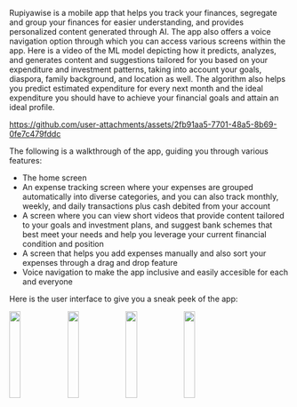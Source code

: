 Rupiyawise is a mobile app that helps you track your finances, segregate and group your finances for easier understanding, and provides personalized content generated through AI. The app also offers a voice navigation option through which you can access various screens within the app.
Here is a video of the ML model depicting how it predicts, analyzes, and generates content and suggestions tailored for you based on your expenditure and investment patterns, taking into account your goals, diaspora, family background, and location as well.
The algorithm also helps you predict estimated expenditure for every next month and the ideal expenditure you should have to achieve your financial goals and attain an ideal profile.



https://github.com/user-attachments/assets/2fb91aa5-7701-48a5-8b69-0fe7c479fddc


The following is a walkthrough of the app, guiding you through various features:
- The home screen
- An expense tracking screen where your expenses are grouped automatically into diverse categories, and you can also track monthly, weekly, and daily transactions plus cash debited from your account
- A screen where you can view short videos that provide content tailored to your goals and investment plans, and suggest bank schemes that best meet your needs and help you leverage your current financial condition and position
- A screen that helps you add expenses manually and also sort your expenses through a drag and drop feature
- Voice navigation to make the app inclusive and easily accesible for each and everyone


Here is the user interface to give you a sneak peek of the app:

<p float="left">
  <img src="https://github.com/user-attachments/assets/a1e4db20-905e-4248-b5b2-443a3575c018" width="20%" />
  <img src="https://github.com/user-attachments/assets/e70599c5-4c52-4171-a1e8-f0158cda08c1" width="20%" /> 
  <img src = "https://github.com/user-attachments/assets/a5573fbb-3598-4ef8-b9a5-072b88da4a1b" width="20%"/>
  <img src="https://github.com/user-attachments/assets/1b705fcc-be4c-4748-aa8d-bbcc355f57ca" width="20%" />
</p>
